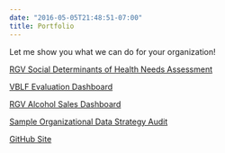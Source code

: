 ```yaml
---
date: "2016-05-05T21:48:51-07:00"
title: Portfolio
---
```


Let me show you what we can do for your organization!

<a href="https://public.tableau.com/views/RGVHealthNeedsAssessment/NeedsAssessment?:language=en-US&:display_count=n&:origin=viz_share_link" target="_blank">RGV Social Determinants of Health Needs Assessment</a>

<a href="https://public.tableau.com/views/VBLFEvaluationReport2014to2022/EvaluationReport?:language=en-US&:display_count=n&:origin=viz_share_link" target="_blank">VBLF Evaluation Dashboard</a>

<a href="https://public.tableau.com/views/AlcoholSalesintheRGV2011-2021/AlcoholSalesintheRGV?:language=en-US&:display_count=n&:origin=viz_share_link" target="_blank"> RGV Alcohol Sales Dashboard</a>

<a href="https://github.com/avespinoza89/avespinoza89.github.io/raw/main/content/Data_Strategy_Audit.pdf" target="_blank">Sample Organizational Data Strategy Audit</a>

<a href="https://github.com/avespinoza89" target="_blank">GitHub Site</a>